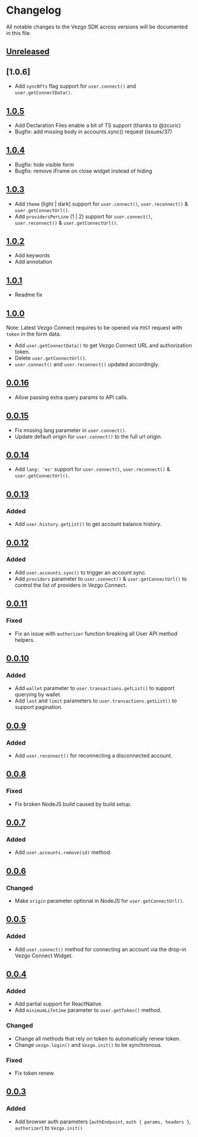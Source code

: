 # Changelog

All notable changes to the Vezgo SDK across versions will be documented in this file.

## [Unreleased]

## [1.0.6]
- Add `syncNfts` flag support for `user.connect()` and `user.getConnectData()`.

## [1.0.5]
- Add Declaration Files enable a bit of TS support (thanks to @zcuric)
- Bugfix: add missing body in accounts.sync() request (issues/37)

## [1.0.4]
- Bugfix: hide visible form
- Bugfix: remove iFrame on close widget instead of hiding

## [1.0.3]
- Add `theme` (light | dark) support for `user.connect()`, `user.reconnect()` & `user.getConnectUrl()`.
- Add `providersPerLine` (1 | 2) support for `user.connect()`, `user.reconnect()` & `user.getConnectUrl()`.

## [1.0.2]
- Add keywords
- Add annotation

## [1.0.1]
- Readme fix

## [1.0.0]
Note: Latest Vezgo Connect requires to be opened via `POST` request with `token` in the form data.

- Add `user.getConnectData()` to get Vezgo Connect URL and authorization token.
- Delete `user.getConnectUrl()`.
- `user.connect()` and `user.reconnect()` updated accordingly.

## [0.0.16]
- Allow passing extra query params to API calls.

## [0.0.15]
- Fix missing lang parameter in `user.connect()`.
- Update default origin for `user.connect()` to the full url origin.

## [0.0.14]

- Add `lang: 'es'` support for `user.connect()`, `user.reconnect()` & `user.getConnectUrl()`.

## [0.0.13]

### Added

- Add `user.history.getList()` to get account balance history.

## [0.0.12]

### Added

- Add `user.accounts.sync()` to trigger an account sync.
- Add `providers` parameter to `user.connect()` & `user.getConnectUrl()` to control the list of providers in Vezgo Connect.

## [0.0.11]

### Fixed

- Fix an issue with `authorizer` function breaking all User API method helpers.

## [0.0.10]

### Added

- Add `wallet` parameter to `user.transactions.getList()` to support querying by wallet.
- Add `last` and `limit` parameters to `user.transactions.getList()` to support pagination.

## [0.0.9]

### Added

- Add `user.reconnect()` for reconnecting a disconnected account.

## [0.0.8]

### Fixed

- Fix broken NodeJS build caused by build setup.

## [0.0.7]

### Added

- Add `user.accounts.remove(id)` method.

## [0.0.6]

### Changed

- Make `origin` parameter optional in NodeJS for `user.getConnectUrl()`.

## [0.0.5]

### Added

- Add `user.connect()` method for connecting an account via the drop-in Vezgo Connect Widget.

## [0.0.4]

### Added

- Add partial support for ReactNative.
- Add `minimumLifetime` parameter to `user.getToken()` method.

### Changed

- Change all methods that rely on token to automatically renew token.
- Change `vezgo.login()` and `Vezgo.init()` to be synchronous.

### Fixed

- Fix token renew.

## [0.0.3]

### Added

- Add browser auth parameters (`authEndpoint`, `auth { params, headers }`, `authorizer`) to `Vezgo.init()`

[Unreleased]: https://github.com/wealthica/vezgo-sdk-js/compare/v1.0.6...HEAD
[1.0.5]: https://github.com/wealthica/vezgo-sdk-js/compare/v1.0.5...v1.0.6
[1.0.5]: https://github.com/wealthica/vezgo-sdk-js/compare/v1.0.4...v1.0.5
[1.0.4]: https://github.com/wealthica/vezgo-sdk-js/compare/v1.0.3...v1.0.4
[1.0.3]: https://github.com/wealthica/vezgo-sdk-js/compare/v1.0.2...v1.0.3
[1.0.2]: https://github.com/wealthica/vezgo-sdk-js/compare/v1.0.1...v1.0.2
[1.0.1]: https://github.com/wealthica/vezgo-sdk-js/compare/v1.0.0...v1.0.1
[1.0.0]: https://github.com/wealthica/vezgo-sdk-js/compare/v0.0.16...v1.0.0
[0.0.16]: https://github.com/wealthica/vezgo-sdk-js/compare/v0.0.15...v0.0.16
[0.0.15]: https://github.com/wealthica/vezgo-sdk-js/compare/v0.0.14...v0.0.15
[0.0.14]: https://github.com/wealthica/vezgo-sdk-js/compare/v0.0.13...v0.0.14
[0.0.13]: https://github.com/wealthica/vezgo-sdk-js/compare/v0.0.12...v0.0.13
[0.0.12]: https://github.com/wealthica/vezgo-sdk-js/compare/v0.0.11...v0.0.12
[0.0.11]: https://github.com/wealthica/vezgo-sdk-js/compare/v0.0.10...v0.0.11
[0.0.10]: https://github.com/wealthica/vezgo-sdk-js/compare/v0.0.9...v0.0.10
[0.0.9]: https://github.com/wealthica/vezgo-sdk-js/compare/v0.0.8...v0.0.9
[0.0.8]: https://github.com/wealthica/vezgo-sdk-js/compare/v0.0.7...v0.0.8
[0.0.7]: https://github.com/wealthica/vezgo-sdk-js/compare/v0.0.6...v0.0.7
[0.0.6]: https://github.com/wealthica/vezgo-sdk-js/compare/v0.0.5...v0.0.6
[0.0.5]: https://github.com/wealthica/vezgo-sdk-js/compare/v0.0.4...v0.0.5
[0.0.4]: https://github.com/wealthica/vezgo-sdk-js/compare/v0.0.3...v0.0.4
[0.0.3]: https://github.com/wealthica/vezgo-sdk-js/compare/v0.0.2...v0.0.3
[0.0.2]: https://github.com/wealthica/vezgo-sdk-js/releases/tag/v0.0.2
